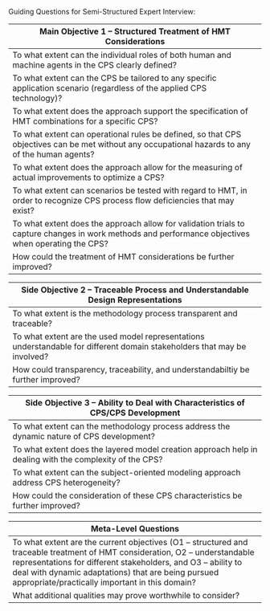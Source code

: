 Guiding Questions for Semi-Structured Expert Interview:

| Main Objective 1 &ndash; Structured Treatment of HMT Considerations |
| -------- |
| To what extent can the individual roles of both human and machine agents in the CPS clearly defined?  |
| To what extent can the CPS be tailored to any specific application scenario (regardless of the applied CPS technology)? |
| To what extent does the approach support the specification of HMT combinations for a specific CPS? |
| To what extent can operational rules be defined, so that CPS objectives can be met without any occupational hazards to any of the human agents? |
| To what extent does the approach allow for the measuring of actual improvements to optimize a CPS? |
| To what extent can scenarios be tested with regard to HMT, in order to recognize CPS process flow deficiencies that may exist? |
| To what extent does the approach allow for validation trials to capture changes in work methods and performance objectives when operating the CPS? |
| How could the treatment of HMT considerations be further improved? |

| Side Objective 2 &ndash; Traceable Process and Understandable Design Representations |
| -------- |
| To what extent is the methodology process transparent and traceable? |
| To what extent are the used model representations understandable for different domain stakeholders that may be involved? |
| How could transparency, traceability, and understandabiltiy be further improved? |

| Side Objective 3 &ndash; Ability to Deal with Characteristics of CPS/CPS Development |
| -------- |
| To what extent can the methodology process address the dynamic nature of CPS development? |
| To what extent does the layered model creation approach help in dealing with the complexity of the CPS? |
| To what extent can the subject-oriented modeling approach address CPS heterogeneity? |
| How could the consideration of these CPS characteristics be further improved? |

| Meta-Level Questions |
| -------- |
| To what extent are the current objectives (O1 &ndash; structured and traceable treatment of HMT consideration, O2 &ndash; understandable representations for different stakeholders, and O3 &ndash; ability to deal with dynamic adaptations) that are being pursued appropriate/practically important in this domain? |
| What additional qualities may prove worthwhile to consider? |





